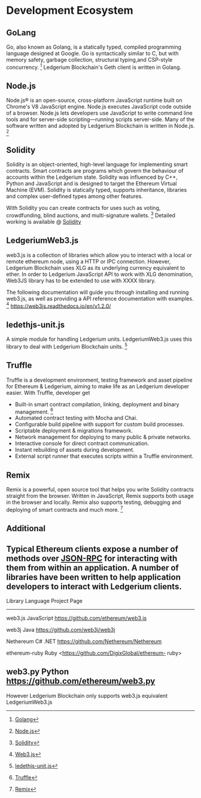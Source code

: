 # **Development Ecosystem**

## **GoLang**
Go, also known as Golang, is a statically typed, compiled programming language designed at Google. Go is syntactically similar to C, but with memory safety, garbage collection, structural typing,and CSP-style concurrency. [^1] Ledgerium Blockchain's Geth client is written in Golang.

## **Node.js**
Node.js® is an open-source, cross-platform JavaScript runtime built on Chrome's V8 JavaScript engine. Node.js executes JavaScript code outside of a browser. Node.js lets developers use JavaScript to write command line tools and for server-side scripting—running scripts server-side. Many of the software written and adopted by Ledgerium Blockchain is written in Node.js. [^2]

## **Solidity**
Solidity is an object-oriented, high-level language for implementing smart contracts. Smart contracts are programs which govern the behaviour of accounts within the Ledgerium state. Solidity was influenced by C++, Python and JavaScript and is designed to target the Ethereum Virtual Machine (EVM). Solidity is statically typed, supports inheritance, libraries and complex user-defined types among other features.

With Solidity you can create contracts for uses such as voting, crowdfunding, blind auctions, and multi-signature wallets. [^3]  Detailed working is available @ [Solidity](/docs/Ledgerium/LedgeriumDAppDevelopment/Solidity.md#Solidity.md) 

## **LedgeriumWeb3.js**
web3.js is a collection of libraries which allow you to interact with a local or remote ethereum node, using a HTTP or IPC connection. However, Ledgerium Blockchain uses XLG as its underlying currency equivalent to ether. In order to Ledgerium JavaScript API to work with XLG denomination, Web3JS library has to be extended to use with XXXX library. 

The following documentation will guide you through installing and running web3.js, as well as providing a API reference documentation with examples. [^4]
https://web3js.readthedocs.io/en/v1.2.0/

## **ledethjs-unit.js**
A simple module for handling Ledgerium units. LedgeriumWeb3.js uses this library to deal with Ledgerium Blockchain units.  [^5]

## **Truffle**
Truffle is a development environment, testing framework and asset pipeline for Ethereum & Ledgerium, aiming to make life as an Ledgerium developer easier. With Truffle, developer get
- Built-in smart contract compilation, linking, deployment and binary management. [^6]
- Automated contract testing with Mocha and Chai.
- Configurable build pipeline with support for custom build processes.
- Scriptable deployment & migrations framework.
- Network management for deploying to many public & private networks.
- Interactive console for direct contract communication.
- Instant rebuilding of assets during development.
- External script runner that executes scripts within a Truffle environment.

## **Remix**
Remix is a powerful, open source tool that helps you write Solidity contracts straight from the browser. Written in JavaScript, Remix supports both usage in the browser and locally.
Remix also supports testing, debugging and deploying of smart contracts and much more. [^7]

## Additional
Typical Ethereum clients expose a number of methods over [JSON-RPC](https://github.com/ethereum/wiki/wiki/JSON-RPC) for interacting with them from within an application. A number of libraries have been written to help application developers to interact with Ledgerium clients.
  -------------------------------------------------------------------------
  Library             Language    Project Page
  ------------------- ----------- -----------------------------------------
  web3.js             JavaScript  <https://github.com/ethereum/web3.js>

  web3j               Java        <https://github.com/web3j/web3j>

  Nethereum           C\# .NET    <https://github.com/Nethereum/Nethereum>

  ethereum-ruby       Ruby        <https://github.com/DigixGlobal/ethereum-
                                  ruby>

  web3.py             Python      <https://github.com/ethereum/web3.py>
  -------------------------------------------------------------------------

However Ledgerium Blockchain only supports web3.js equivalent LedgeriumWeb3.js 

[^1]: [Golang](https://en.wikipedia.org/wiki/Go_(programming_language) "GoLang")  
[^2]: [Node.js](https://en.wikipedia.org/wiki/Node.js "Node.js")  
[^3]: [Solidity](https://solidity.readthedocs.io "Solidity")  
[^4]: [Web3.js](https://web3js.readthedocs.io "Web3.js")  
[^5]: [ledethjs-unit.js](https://github.com/ledgerium-io/ledethjs-unit "ledethjs-unit.js")  
[^6]: [Truffle](https://www.npmjs.com/package/truffle "Truffle")  
[^7]: [Remix](https://remix.readthedocs.io "Remix")  
